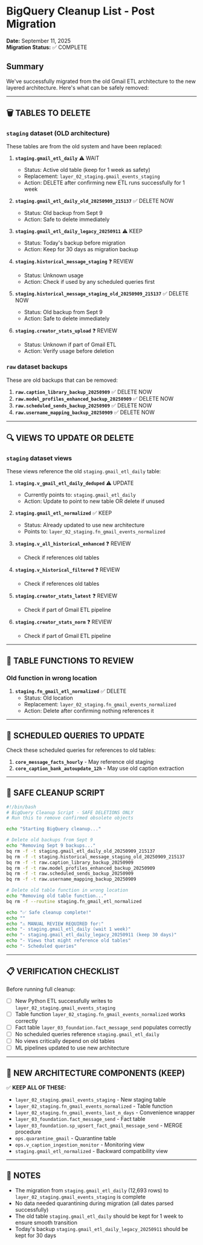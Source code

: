 # BigQuery Cleanup List - Post Migration
**Date:** September 11, 2025  
**Migration Status:** ✅ COMPLETE

## Summary
We've successfully migrated from the old Gmail ETL architecture to the new layered architecture. Here's what can be safely removed:

---

## 🗑️ TABLES TO DELETE

### `staging` dataset (OLD architecture)
These tables are from the old system and have been replaced:

1. **`staging.gmail_etl_daily`** ⚠️ WAIT
   - Status: Active old table (keep for 1 week as safety)
   - Replacement: `layer_02_staging.gmail_events_staging`
   - Action: DELETE after confirming new ETL runs successfully for 1 week

2. **`staging.gmail_etl_daily_old_20250909_215137`** ✅ DELETE NOW
   - Status: Old backup from Sept 9
   - Action: Safe to delete immediately

3. **`staging.gmail_etl_daily_legacy_20250911`** ⚠️ KEEP
   - Status: Today's backup before migration
   - Action: Keep for 30 days as migration backup

4. **`staging.historical_message_staging`** ❓ REVIEW
   - Status: Unknown usage
   - Action: Check if used by any scheduled queries first

5. **`staging.historical_message_staging_old_20250909_215137`** ✅ DELETE NOW
   - Status: Old backup from Sept 9
   - Action: Safe to delete immediately

6. **`staging.creator_stats_upload`** ❓ REVIEW
   - Status: Unknown if part of Gmail ETL
   - Action: Verify usage before deletion

### `raw` dataset backups
These are old backups that can be removed:

1. **`raw.caption_library_backup_20250909`** ✅ DELETE NOW
2. **`raw.model_profiles_enhanced_backup_20250909`** ✅ DELETE NOW
3. **`raw.scheduled_sends_backup_20250909`** ✅ DELETE NOW
4. **`raw.username_mapping_backup_20250909`** ✅ DELETE NOW

---

## 🔍 VIEWS TO UPDATE OR DELETE

### `staging` dataset views
These views reference the old `staging.gmail_etl_daily` table:

1. **`staging.v_gmail_etl_daily_deduped`** ⚠️ UPDATE
   - Currently points to: `staging.gmail_etl_daily`
   - Action: Update to point to new table OR delete if unused

2. **`staging.gmail_etl_normalized`** ✅ KEEP
   - Status: Already updated to use new architecture
   - Points to: `layer_02_staging.fn_gmail_events_normalized`

3. **`staging.v_all_historical_enhanced`** ❓ REVIEW
   - Check if references old tables
   
4. **`staging.v_historical_filtered`** ❓ REVIEW
   - Check if references old tables

5. **`staging.creator_stats_latest`** ❓ REVIEW
   - Check if part of Gmail ETL pipeline

6. **`staging.creator_stats_norm`** ❓ REVIEW
   - Check if part of Gmail ETL pipeline

---

## 🔧 TABLE FUNCTIONS TO REVIEW

### Old function in wrong location
1. **`staging.fn_gmail_etl_normalized`** ✅ DELETE
   - Status: Old location
   - Replacement: `layer_02_staging.fn_gmail_events_normalized`
   - Action: Delete after confirming nothing references it

---

## 📅 SCHEDULED QUERIES TO UPDATE

Check these scheduled queries for references to old tables:
1. **`core_message_facts_hourly`** - May reference old staging
2. **`core_caption_bank_autoupdate_12h`** - May use old caption extraction

---

## 🚀 SAFE CLEANUP SCRIPT

```bash
#!/bin/bash
# BigQuery Cleanup Script - SAFE DELETIONS ONLY
# Run this to remove confirmed obsolete objects

echo "Starting BigQuery cleanup..."

# Delete old backups from Sept 9
echo "Removing Sept 9 backups..."
bq rm -f -t staging.gmail_etl_daily_old_20250909_215137
bq rm -f -t staging.historical_message_staging_old_20250909_215137
bq rm -f -t raw.caption_library_backup_20250909
bq rm -f -t raw.model_profiles_enhanced_backup_20250909
bq rm -f -t raw.scheduled_sends_backup_20250909
bq rm -f -t raw.username_mapping_backup_20250909

# Delete old table function in wrong location
echo "Removing old table function..."
bq rm -f --routine staging.fn_gmail_etl_normalized

echo "✅ Safe cleanup complete!"
echo ""
echo "⚠️ MANUAL REVIEW REQUIRED for:"
echo "- staging.gmail_etl_daily (wait 1 week)"
echo "- staging.gmail_etl_daily_legacy_20250911 (keep 30 days)"
echo "- Views that might reference old tables"
echo "- Scheduled queries"
```

---

## 📋 VERIFICATION CHECKLIST

Before running full cleanup:
- [ ] New Python ETL successfully writes to `layer_02_staging.gmail_events_staging`
- [ ] Table function `layer_02_staging.fn_gmail_events_normalized` works correctly
- [ ] Fact table `layer_03_foundation.fact_message_send` populates correctly
- [ ] No scheduled queries reference `staging.gmail_etl_daily`
- [ ] No views critically depend on old tables
- [ ] ML pipelines updated to use new architecture

---

## 🎯 NEW ARCHITECTURE COMPONENTS (KEEP)

✅ **KEEP ALL OF THESE:**
- `layer_02_staging.gmail_events_staging` - New staging table
- `layer_02_staging.fn_gmail_events_normalized` - Table function
- `layer_02_staging.fn_gmail_events_last_n_days` - Convenience wrapper
- `layer_03_foundation.fact_message_send` - Fact table
- `layer_03_foundation.sp_upsert_fact_gmail_message_send` - MERGE procedure
- `ops.quarantine_gmail` - Quarantine table
- `ops.v_caption_ingestion_monitor` - Monitoring view
- `staging.gmail_etl_normalized` - Backward compatibility view

---

## 📝 NOTES
- The migration from `staging.gmail_etl_daily` (12,693 rows) to `layer_02_staging.gmail_events_staging` is complete
- No data needed quarantining during migration (all dates parsed successfully)
- The old table `staging.gmail_etl_daily` should be kept for 1 week to ensure smooth transition
- Today's backup `staging.gmail_etl_daily_legacy_20250911` should be kept for 30 days
